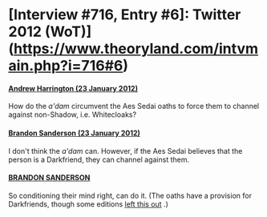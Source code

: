 # [Interview #716, Entry #6]: Twitter 2012 (WoT)](https://www.theoryland.com/intvmain.php?i=716#6)

#### [Andrew Harrington (23 January 2012)](https://twitter.com/angrysauces/status/161510608271974403)

How do the
*a'dam*
circumvent the Aes Sedai oaths to force them to channel against non-Shadow, i.e. Whitecloaks?

#### [Brandon Sanderson (23 January 2012)](https://twitter.com/BrandSanderson/status/161733968159444992)

I don't think the
*a'dam*
can. However, if the Aes Sedai believes that the person is a Darkfriend, they can channel against them.

#### [BRANDON SANDERSON](https://twitter.com/BrandSanderson/status/161734074912870401)

So conditioning their mind right, can do it. (The oaths have a provision for Darkfriends, though some editions
[left this out](http://www.theoryland.com/intvmain.php?i=489#1)
.)

